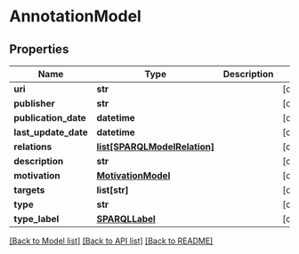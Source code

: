 # AnnotationModel

## Properties
Name | Type | Description | Notes
------------ | ------------- | ------------- | -------------
**uri** | **str** |  | [optional] 
**publisher** | **str** |  | [optional] 
**publication_date** | **datetime** |  | [optional] 
**last_update_date** | **datetime** |  | [optional] 
**relations** | [**list[SPARQLModelRelation]**](SPARQLModelRelation.md) |  | [optional] 
**description** | **str** |  | [optional] 
**motivation** | [**MotivationModel**](MotivationModel.md) |  | [optional] 
**targets** | **list[str]** |  | [optional] 
**type** | **str** |  | [optional] 
**type_label** | [**SPARQLLabel**](SPARQLLabel.md) |  | [optional] 

[[Back to Model list]](../README.md#documentation-for-models) [[Back to API list]](../README.md#documentation-for-api-endpoints) [[Back to README]](../README.md)

